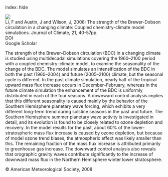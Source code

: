 index: hide

<div class="Citation">
    <div class="Citation-thumb CitationThumb-linked"  data-href="https://doi.org/10.1175/2007jcli1663.1">
      <img src="https://static.claimspace.cloud/climate-study-static/refs/thumbs/12/Li_et_al_2008-thumb.png" />
    </div>

  <div class="Citation-body">
    <div class="Citation-text">Li, F and Austin, J and Wilson, J, 2008: The strength of the Brewer-Dobson circulation in a changing climate: Coupled chemistry-climate model simulations. <span class="Article-journal">Journal of Climate, </span><span class="Article-volume">21, </span>40-57pp.</div>
    <div class="Citation-links">
      <div class="CitationLink" data-href="https://doi.org/10.1175/2007jcli1663.1">
        <div class="CitationLink-icon CitationLink-Doi"></div>
        <div class="CitationLink-text">DOI</div>
      </div>
      <div class="CitationLink" data-href="https://scholar.google.com/scholar?q=10.1175/2007jcli1663.1">
        <div class="CitationLink-icon CitationLink-Scholar"></div>
        <div class="CitationLink-text">Google Scholar</div>
      </div>
    </div>
  </div>
</div>

The strength of the Brewer–Dobson circulation (BDC) in a changing climate is studied using multidecadal simulations covering the 1960–2100 period with a coupled chemistry–climate model, to examine the seasonality of the change of the BDC. The model simulates an intensification of the BDC in both the past (1960–2004) and future (2005–2100) climate, but the seasonal cycle is different. In the past climate simulation, nearly half of the tropical upward mass flux increase occurs in December–February, whereas in the future climate simulation the enhancement of the BDC is uniformly distributed in each of the four seasons. A downward control analysis implies that this different seasonality is caused mainly by the behavior of the Southern Hemisphere planetary wave forcing, which exhibits a very different long-term trend during solstice seasons in the past and future. The Southern Hemisphere summer planetary wave activity is investigated in detail, and its evolution is found to be closely related to ozone depletion and recovery. In the model results for the past, about 60% of the lower-stratospheric mass flux increase is caused by ozone depletion, but because of model ozone trend biases, the atmospheric effect was likely smaller than this. The remaining fraction of the mass flux increase is attributed primarily to greenhouse gas increase. The downward control analysis also reveals that orographic gravity waves contribute significantly to the increase of downward mass flux in the Northern Hemisphere winter lower stratosphere.

<div class="Citation-copy">
&copy; American Meteorological Society, 2008
</div>
